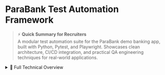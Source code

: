 # ParaBank Test Automation Framework

> ⚡ **Quick Summary for Recruiters**  
A modular test automation suite for the ParaBank demo banking app, built with Python, Pytest, and Playwright. Showcases clean architecture, CI/CD integration, and practical QA engineering techniques for real-world applications.

<details>
  <summary>📄 Full Technical Overview</summary>

## Tech Stack

- **Pytest** — orchestrates tests and supports marker-based execution  
- **Playwright** — handles browser automation (headless and headed modes)  
- **Page Object Model (POM)** — improves code maintainability and reuse  
- **Custom assertions** — ensures readable, traceable validations  
- **Environment config** — managed via `.env` and `config.py`  

## Test Coverage

- **User registration and login** — validates onboarding and dashboard access  
- **Account overview** — checks account count, balances, and available funds  
- **Open new account** — creates a savings account and verifies UI updates  
- **Transfer funds** — moves money between accounts and confirms updated balances  
- **Dynamic data validation** — uses account numbers and balance checks across multiple views  

## CI/CD Integration

- Jenkins jobs triggered automatically on GitHub commits  
- Supports parameterized test runs with environment control  
- Build history and job status visible in the Jenkins dashboard (`Jenkins.jpg`)  

## Reporting

- HTML reports generated via Pytest for each test run  
- Sample report and screenshots included (`report.html`, `report.jpg`)  
- Screenshot capture on failure can be added for deeper traceability  

## 📁 Project Structure

- `pages/` — Page Object Models  
  - `account_overview_page.py`  
  - `administration_page.py`  
  - `login_page.py`  
  - `main_page.py`  
  - `open_new_account_page.py`  
  - `register_page.py`  
  - `transfer_funds_page.py`  
- `tests/` — Pytest test cases  
  - `test_register_login.py`  
  - `test_account_overview.py`  
  - `test_open_new_account.py`  
  - `test_transfer_funds.py`  
  - `test_logout.py`  
- `utils/` — Helpers and shared methods  
- `.env` — Environment variables  
- `.gitignore` — Git exclusions  
- `config.py` — Runtime configuration loader  
- `pytest.ini` — Pytest settings  
- `requirements.txt` — Python dependencies  
- `report.html` — Sample test report  
- `report.jpg` — Screenshot from test run  
- `README.md` — Project overview  

## 👤 Author

**Ievgen** — QA engineer with deep expertise in Playwright, Pytest, and CI/CD pipelines. Focused on building scalable, maintainable automation with clean architecture and traceable validations.

</details>